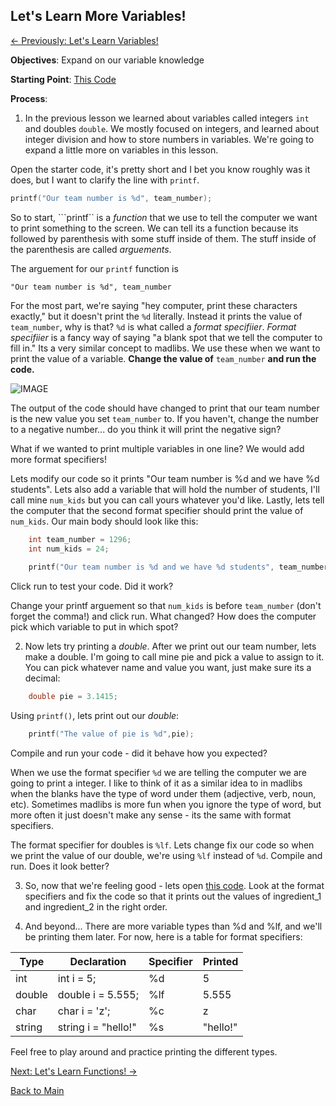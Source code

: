 
## Let's Learn More Variables!

[<- Previously: Let's Learn Variables!](Math.md)

**Objectives**: Expand on our variable knowledge

**Starting Point**: [This Code](https://ideone.com/mgLXmw)

**Process**: 

1. In the previous lesson we learned about variables called integers ```int``` and doubles ```double```. We mostly focused on integers, and learned about integer division and how to store numbers in variables. We're going to expand a little more on variables in this lesson.

Open the starter code, it's pretty short and I bet you know roughly was it does, but I want to clarify the line with ```printf```. 

```cpp
printf("Our team number is %d", team_number);
```

So to start, ```printf`` is a *function* that we use to tell the computer we want to print something to the screen. We can tell its a function because its followed by parenthesis with some stuff inside of them. The stuff inside of the parenthesis are called *arguements*.

The arguement for our ```printf``` function is 

```"Our team number is %d", team_number```

For the most part, we're saying "hey computer, print these characters exactly," but it doesn't print the ```%d``` literally. Instead it prints the value of ```team_number```, why is that?
```%d``` is what called a *format specifiier*. *Format specifiier* is a fancy way of saying "a blank spot that we tell the computer to fill in." Its a very similar concept to madlibs. We use these when we want to print the value of a variable. **Change the value of** ```team_number``` **and run the code.**

![IMAGE](../../Images/madlibs.png)

The output of the code should have changed to print that our team number is the new value you set ```team_number``` to. If you haven't, change the number to a negative number... do you think it will print the negative sign?

What if we wanted to print multiple variables in one line? We would add more format specifiers!

Lets modify our code so it prints "Our team number is %d and we have %d students". Lets also add a variable that will hold the number of students, I'll call mine ```num_kids``` but you can call yours whatever you'd like. Lastly, lets tell the computer that the second format specifier should print the value of ```num_kids```.
Our main body should look like this:

```cpp
	int team_number = 1296;
	int num_kids = 24; 
 
	printf("Our team number is %d and we have %d students", team_number, num_kids);
```

Click run to test your code. Did it work?

Change your printf arguement so that ```num_kids``` is before ```team_number``` (don't forget the comma!) and click run. What changed? How does the computer pick which variable to put in which spot?

2.  Now lets try printing a _double_. After we print out our team number, lets make a double. I'm going to call mine pie and pick a value to assign to it. You can pick whatever name and value you want, just make sure its a decimal:

```cpp
	double pie = 3.1415;
```
Using ```printf()```, lets print out our _double_:

```cpp
	printf("The value of pie is %d",pie);
```
Compile and run your code - did it behave how you expected? 

When we use the format specifier ```%d``` we are telling the computer we are going to print a integer. I like to think of it as a similar idea to in madlibs when the blanks have the type of word under them (adjective, verb, noun, etc). Sometimes madlibs is more fun when you ignore the type of word, but more often it just doesn't make any sense - its the same with format specifiers.

The format specifier for doubles is ```%lf```. Lets change fix our code so when we print the value of our double, we're using ```%lf``` instead of ```%d```. Compile and run. Does it look better?

3. So, now that we're feeling good - lets open [this code](https://ideone.com/qdeNlR). Look at the format specifiers and fix the code so that it prints out the values of ingredient_1 and ingredient_2 in the right order. 

4. And beyond...
There are more variable types than %d and %lf, and we'll be printing them later. For now, here is a table for format specifiers:

| Type   | Declaration         | Specifier | Printed  |
|--------|---------------------|-----------|----------|
| int    | int i = 5;          | %d        | 5        |
| double | double i = 5.555;   | %lf       | 5.555    |
| char   | char i = 'z';       | %c        | z        |
| string | string i = "hello!" | %s        | "hello!" |

Feel free to play around and practice printing the different types.

[Next: Let's Learn Functions! ->](Functions.md)

[Back to Main](../../README.md)
